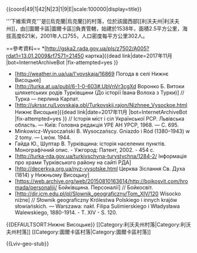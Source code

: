 {{coord|49|1|42|N|23|1|9|E|scale:100000|display=title}}

'''下維索齊克'''是[[烏克蘭|烏克蘭]]的村落，位於該國西部[[利沃夫州|利沃夫州]]，由[[圖爾卡區|圖爾卡區]]負責管轄，始建於1538年，面積2.5平方公里，海拔高度621米，2001年人口755，人口密度每平方公里302人。

==參考資料==
*[http://gska2.rada.gov.ua/pls/z7502/A005?rdat1=13.01.2009&rf7571=21450 картка]{{dead link|date=2017年11月 |bot=InternetArchiveBot |fix-attempted=yes }}
* [http://weather.in.ua/ua/l'vovskaja/16869 Погода в селі Нижнє Висоцьке]
* [http://turka.at.ua/publ/6-1-0-603#.UbVnVr3cgXd Воронко Б. Витоки шляхетських родів Турківщини  (До історії Івана Волоха з Турки)] // Турка — перлина Карпат.
* [http://ukrssr.ru/Lvovskaja.obl/Turkovskij.rajon/Nizhnee_Vysockoe.html Нижнє Висоцьке]{{dead link|date=2017年11月 |bot=InternetArchiveBot |fix-attempted=yes }} // Історія міст і сіл Української РСР. Львівська область. — Київ: Головна редакція УРЕ АН УРСР, 1968. — С. 695.
* Minkowicz-Wysoczański В. Wysoczańscy. Gniazdo i Ród (1380–1943) w 2 tomy. — Lwów. 1944.
* Гайда Ю., Шуптар В. Турківщина: історія населених пунктів. Монографічний опис. - Ужгород: Патент, 2002. - 454 с.
* [http://turka-rda.gov.ua/turkivschyna-turystychna/1284-2/ Інформація про храми Турківського району на сайті РДА]
* [http://decerkva.org.ua/nyz-vysotske.html Церква Зіслання Св. Духа (1814) у Нижньому Висоцьку]
* [https://web.archive.org/web/20150810163614/http://bojkosvit.com/hromada/personaliji/ Бойківщина. Персоналії] // Бойкосвіт.
* [http://dir.icm.edu.pl/pl/Slownik_geograficzny/Tom_XIV/120 Wisocko niżne] // Słownik geograficzny Królestwa Polskiego i innych krajów słowiańskich. — Warszawa: nakł. Filipa Sulimierskiego i Władysława Walewskiego, 1880-1914. - T. XIV - S. 120.

{{DEFAULTSORT:Нижнє Висоцьке}}
[[Category:利沃夫州村落|Category:利沃夫州村落]]
[[Category:圖爾卡區村落|Category:圖爾卡區村落]]


{{Lviv-geo-stub}}